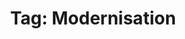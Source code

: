 ---
layout: tag
title: "Tag: Modernisation"
description: Showing all posts with the tag 'Modernisation' to make it easier for you to find all the GeekWolf posts that you're interested in
tag: modernisation
permalink: /tag/modernisation/
---